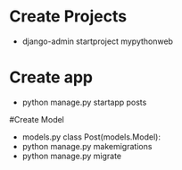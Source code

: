 # Create Projects
- django-admin startproject mypythonweb

# Create app
- python manage.py startapp posts

#Create Model
- models.py 
	class Post(models.Model):
- python manage.py makemigrations
- python manage.py migrate


